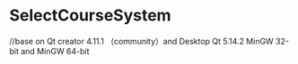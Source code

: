 # SelectCourseSystem
//base on Qt creator 4.11.1 （community）and Desktop Qt 5.14.2 MinGW 32-bit and MinGW 64-bit
